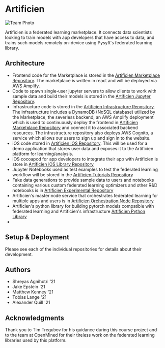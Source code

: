 # Artificien

![Team Photo](https://i.ibb.co/8XQYpjZ/artificien-logo.png)

Artificien is a federated learning marketplace. It connects data scientists looking to train models with app developers that have access to data, and trains such models remotely on-device using Pysyft's federated learning library.

## Architecture

- Frontend code for the Marketplace is stored in the [Artificien Marketplace Repository](https://github.com/dartmouth-cs98/artificien_marketplace). The marketplace is written in react and will be deployed via AWS Amplify.
- Code to spawn single-user jupyter servers to allow clients to work with sample data and build their models is stored in the [Artificien Jupyter Repository](https://github.com/dartmouth-cs98/artificien_jupyter). 
- Infrastructure code is stored in the [Artificien Infrastructure Repository](https://github.com/dartmouth-cs98/artificien_infrastructure). The infrastructure includes a DynamoDB (NoSQL database) utilized by the Marketplace, the severless backend, an AWS Amplify deployment which is used to continuously deploy the frontend in [Artificien Marketplace Repository](https://github.com/dartmouth-cs98/artificien_marketplace) and connect it to associated backend resources. The infrastructure repository also deploys AWS Cognito, a service which allows our users to sign up and sign in to the website.
- iOS code stored in [Artificien iOS Repository](https://github.com/dartmouth-cs98/artificien_ios). This will be used for a demo application that stores user data and exposes it to the Artificien platform for learning/analysis.
- iOS cocoapod for app developers to integrate their app with Artificien is store in [Artificien iOS Library Repository](https://github.com/dartmouth-cs98/artificien_ios_library)
- Jupyter Notebooks used as test examples to test the federated learning workflow will be stored in the [Artificien Tutorials Repository](https://github.com/dartmouth-cs98/artificien_tutorials)
- Fake data generations to provide sample data to users and notebooks containing various custom federated learning optimizers and other R&D notebooks is in [Artificien Experimental Repository](https://github.com/dartmouth-cs98/artificien_experimental)
- Artificien's master node service that orchestrates federated learning for multiple apps and users is in [Artificien Orchestration Node Repository](https://github.com/dartmouth-cs98/artificien_orchestration_node)
- Artificien's python library for building pytorch models compatible with federated learning and Artificien's infrastructure [Artificien Python Library](https://github.com/dartmouth-cs98/artificien_python_library)
- 
## Setup & Deployment

Please see each of the individual repositories for details about their development.

## Authors

* Shreyas Agnihotri '21
* Jake Epstein '21
* Matthew Kenney '21
* Tobias Lange '21
* Alexander Quill '21

## Acknowledgments

Thank you to Tim Tregubov for his guidance during this course project and to the team at OpenMined for their tireless work on the federated learning libraries used by this platform.
